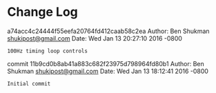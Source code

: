 # Change Log

a74acc4c24444f55eefa20764fd412caab58c2ea
Author: Ben Shukman <shukipost@gmail.com>
Date:   Wed Jan 13 20:27:10 2016 -0800

    100Hz timing loop controls

commit 11b9cd0b8ab41a883c682f23975d798964fd80b1
Author: Ben Shukman <shukipost@gmail.com>
Date:   Wed Jan 13 18:12:41 2016 -0800

    Initial commit
